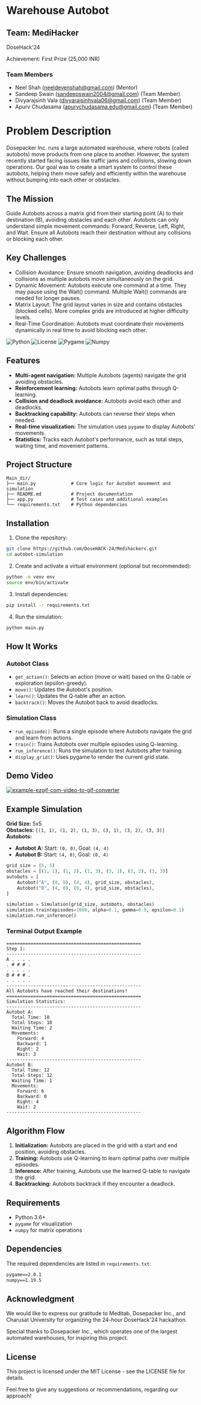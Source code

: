 # Warehouse Autobot

## Team: MediHacker

DoseHack'24

Achievement: First Prize (25,000 INR)

### Team Members

- Neel Shah (neeldevenshah@gmail.com) (Mentor)
- Sandeep Swain (sandeepswain2004@gmail.com) (Team Member)
- Divyarajsinh Vala (divyarajsinhvala06@gmail.com) (Team Member)
- Apurv Chudasama (apurvchudasama.edu@gmail.com) (Team Member)

# Problem Description

Dosepacker Inc. runs a large automated warehouse, where robots (called autobots) move products from one place to another. However, the system recently started facing issues like traffic jams and collisions, slowing down operations. Our goal was to create a smart system to control these autobots, helping them move safely and efficiently within the warehouse without bumping into each other or obstacles.

## The Mission

Guide Autobots across a matrix grid from their starting point (A) to their destination (B), avoiding obstacles and each other. Autobots can only understand simple movement commands: Forward, Reverse, Left, Right, and Wait. Ensure all Autobots reach their destination without any collisions or blocking each other.

## Key Challenges

- Collision Avoidance: Ensure smooth navigation, avoiding deadlocks and collisions as multiple autobots move simultaneously on the grid.
- Dynamic Movement: Autobots execute one command at a time. They may pause using the Wait() command. Multiple Wait() commands are needed for longer pauses.
- Matrix Layout: The grid layout varies in size and contains obstacles (blocked cells). More complex grids are introduced at higher difficulty levels.
- Real-Time Coordination: Autobots must coordinate their movements dynamically in real time to avoid blocking each other.

![Python](https://img.shields.io/badge/Python-3.6%2B-blue)
![License](https://img.shields.io/badge/license-MIT-green)
![Pygame](https://img.shields.io/badge/Pygame-v2.0.1-lightgreen)
![Numpy](https://img.shields.io/badge/Numpy-v1.19.5-orange)

## Features

- **Multi-agent navigation:** Multiple Autobots (agents) navigate the grid avoiding obstacles.
- **Reinforcement learning:** Autobots learn optimal paths through Q-learning.
- **Collision and deadlock avoidance:** Autobots avoid each other and deadlocks.
- **Backtracking capability:** Autobots can reverse their steps when needed.
- **Real-time visualization:** The simulation uses `pygame` to display Autobots' movements.
- **Statistics:** Tracks each Autobot's performance, such as total steps, waiting time, and movement patterns.

## Project Structure

```
Main_dir/
├── main.py             # Core logic for Autobot movement and simulation
├── README.md           # Project documentation
├── app.py              # Test cases and additional examples
└── requirements.txt    # Python dependencies
```

## Installation

1. Clone the repository:

```bash
git clone https://github.com/DoseHACK-24/Medihackers.git
cd autobot-simulation
```

2. Create and activate a virtual environment (optional but recommended):

```bash
python -m venv env
source env/bin/activate
```

3. Install dependencies:

```bash
pip install -r requirements.txt
```

4. Run the simulation:

```bash
python main.py
```

## How It Works

### Autobot Class

- `get_action()`: Selects an action (move or wait) based on the Q-table or exploration (epsilon-greedy).
- `move()`: Updates the Autobot's position.
- `learn()`: Updates the Q-table after an action.
- `backtrack()`: Moves the Autobot back to avoid deadlocks.

### Simulation Class

- `run_episode()`: Runs a single episode where Autobots navigate the grid and learn from actions.
- `train()`: Trains Autobots over multiple episodes using Q-learning.
- `run_inference()`: Runs the simulation to test Autobots after training.
- `display_grid()`: Uses pygame to render the current grid state.

## Demo Video

<a href="https://ibb.co/3s1YcXP"><img src="https://i.ibb.co/fSMGHRT/example-ezgif-com-video-to-gif-converter.gif" alt="example-ezgif-com-video-to-gif-converter" border="0"></a>

## Example Simulation

**Grid Size:** 5x5  
**Obstacles:** `[(1, 1), (1, 2), (1, 3), (3, 1), (3, 2), (3, 3)]`  
**Autobots:**

- **Autobot A:** Start: `(0, 0)`, Goal: `(4, 4)`
- **Autobot B:** Start: `(4, 0)`, Goal: `(0, 4)`

```python
grid_size = (5, 5)
obstacles = [(1, 1), (1, 2), (1, 3), (3, 1), (3, 2), (3, 3)]
autobots = [
    Autobot("A", (0, 0), (4, 4), grid_size, obstacles),
    Autobot("B", (4, 0), (0, 4), grid_size, obstacles),
]

simulation = Simulation(grid_size, autobots, obstacles)
simulation.train(episodes=1000, alpha=0.1, gamma=0.9, epsilon=0.1)
simulation.run_inference()
```

### Terminal Output Example

```
==================================================
Step 1:
--------------------------------------------------
A . . . .
. # # # .
. . . . .
B # # # .
. . . . .
--------------------------------------------------
All Autobots have reached their destinations!
==================================================
Simulation Statistics:
--------------------------------------------------
Autobot A:
  Total Time: 10
  Total Steps: 10
  Waiting Time: 2
  Movements:
    Forward: 4
    Backward: 1
    Right: 2
    Wait: 3
--------------------------------------------------
Autobot B:
  Total Time: 12
  Total Steps: 12
  Waiting Time: 1
  Movements:
    Forward: 6
    Backward: 0
    Right: 4
    Wait: 2
--------------------------------------------------
```

## Algorithm Flow

1. **Initialization:** Autobots are placed in the grid with a start and end position, avoiding obstacles.
2. **Training:** Autobots use Q-learning to learn optimal paths over multiple episodes.
3. **Inference:** After training, Autobots use the learned Q-table to navigate the grid.
4. **Backtracking:** Autobots backtrack if they encounter a deadlock.

## Requirements

- Python 3.6+
- `pygame` for visualization
- `numpy` for matrix operations

## Dependencies

The required dependencies are listed in `requirements.txt`:

```txt
pygame==2.0.1
numpy==1.19.5
```

## Acknowledgment

We would like to express our gratitude to Meditab, Dosepacker Inc., and Charusat University for organizing the 24-hour DoseHack'24 hackathon.

Special thanks to Dosepacker Inc., which operates one of the largest automated warehouses, for inspiring this project.

## License

This project is licensed under the MIT License - see the LICENSE file for details.

Feel free to give any suggestions or recommendations, regarding our approach!
